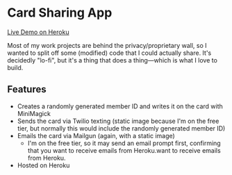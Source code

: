 # Card Sharing App

[Live Demo on Heroku](https://boiling-escarpment-56606-6c0e1fde4a01.herokuapp.com)

Most of my work projects are behind the privacy/proprietary wall, so I wanted to split off some (modified) code that I could actually share. It's decidedly "lo-fi", but it's a thing that does a thing—which is what I love to build.

## Features

- Creates a randomly generated member ID and writes it on the card with MiniMagick
- Sends the card via Twilio texting (static image because I'm on the free tier, but normally this would include the randomly generated member ID)
- Emails the card via Mailgun (again, with a static image)
  - I'm on the free tier, so it may send an email prompt first, confirming that you want to receive emails from Heroku.want to receive emails from Heroku.
- Hosted on Heroku
